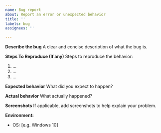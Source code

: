 ```yaml
---
name: Bug report
about: Report an error or unexpected behavior
title: ''
labels: bug
assignees: ''

---
```


**Describe the bug**
A clear and concise description of what the bug is.

**Steps To Reproduce (If any)**
Steps to reproduce the behavior:
1. ...
2. ...
3. ...

**Expected behavior**
What did you expect to happen?

**Actual behavior**
What actually happened?

**Screenshots**
If applicable, add screenshots to help explain your problem.

**Environment:**
 - OS: [e.g. Windows 10]
